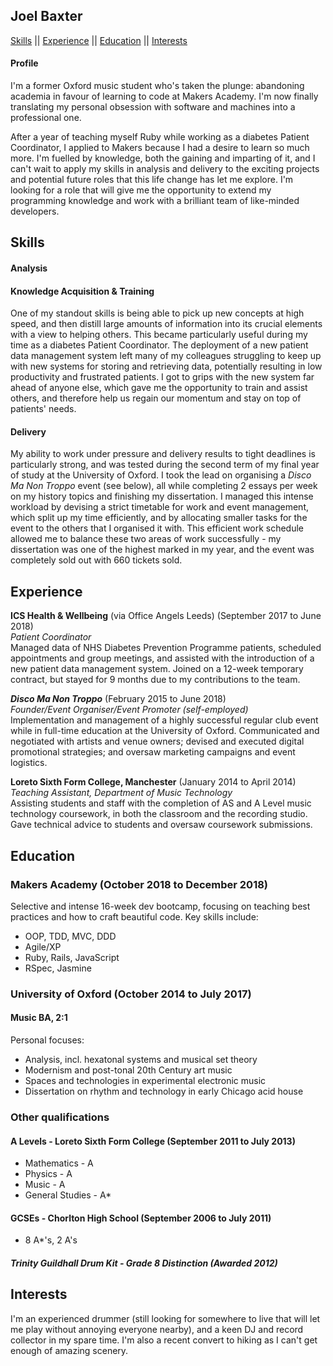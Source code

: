 ## Joel Baxter

[Skills](#skills) || [Experience](#experience) || [Education](#education) || [Interests](#interests)

#### Profile

I'm a former Oxford music student who's taken the plunge: abandoning academia in favour of learning to code at Makers Academy. I'm now finally translating my personal obsession with software and machines into a professional one.

After a year of teaching myself Ruby while working as a diabetes Patient Coordinator, I applied to Makers because I had a desire to learn so much more. I'm fuelled by knowledge, both the gaining and imparting of it, and I can't wait to apply my skills in analysis and delivery to the exciting projects and potential future roles that this life change has let me explore. I'm looking for a role that will give me the opportunity to extend my programming knowledge and work with a brilliant team of like-minded developers.

## Skills<a name="skills"></a>

#### Analysis



#### Knowledge Acquisition & Training

One of my standout skills is being able to pick up new concepts at high speed, and then distill large amounts of information into its crucial elements with a view to helping others. This became particularly useful during my time as a diabetes Patient Coordinator. The deployment of a new patient data management system left many of my colleagues struggling to keep up with new systems for storing and retrieving data, potentially resulting in low productivity and frustrated patients. I got to grips with the new system far ahead of anyone else, which gave me the opportunity to train and assist others, and therefore help us regain our momentum and stay on top of patients' needs. 

#### Delivery

My ability to work under pressure and delivery results to tight deadlines is particularly strong, and was tested during the second term of my final year of study at the University of Oxford. I took the lead on organising a *Disco Ma Non Troppo* event (see below), all while completing 2 essays per week on my history topics and finishing my dissertation. I managed this intense workload by devising a strict timetable for work and event management, which split up my time efficiently, and by allocating smaller tasks for the event to the others that I organised it with. This efficient work schedule allowed me to balance these two areas of work successfully - my dissertation was one of the highest marked in my year, and the event was completely sold out with 660 tickets sold.

## Experience<a name="experience"></a>

**ICS Health & Wellbeing** (via Office Angels Leeds) (September 2017 to June 2018)    
*Patient Coordinator*  
Managed data of NHS Diabetes Prevention Programme patients, scheduled appointments and group meetings, and assisted with the introduction of a new patient data management system. Joined on a 12-week temporary contract, but stayed for 9 months due to my contributions to the team.

***Disco Ma Non Troppo*** (February 2015 to June 2018)   
*Founder/Event Organiser/Event Promoter (self-employed)*  
Implementation and management of a highly successful regular club event while in full-time education at the University of Oxford. Communicated and negotiated with artists and venue owners; devised and executed digital promotional strategies; and oversaw marketing campaigns and event logistics.

**Loreto Sixth Form College, Manchester** (January 2014 to April 2014)  
*Teaching Assistant, Department of Music Technology*  
Assisting students and staff with the completion of AS and A Level music technology coursework, in both the classroom and the recording studio. Gave technical advice to students and oversaw coursework submissions.

## Education<a name="education"></a>
### Makers Academy (October 2018 to December 2018)

Selective and intense 16-week dev bootcamp, focusing on teaching best practices and how to craft beautiful code. Key skills include:

* OOP, TDD, MVC, DDD
* Agile/XP
* Ruby, Rails, JavaScript
* RSpec, Jasmine

### University of Oxford (October 2014 to July 2017)
#### Music BA, 2:1

Personal focuses:
* Analysis, incl. hexatonal systems and musical set theory
* Modernism and post-tonal 20th Century art music
* Spaces and technologies in experimental electronic music
* Dissertation on rhythm and technology in early Chicago acid house

### Other qualifications
#### A Levels - Loreto Sixth Form College (September 2011 to July 2013)
* Mathematics - A
* Physics - A
* Music - A
* General Studies - A*

#### GCSEs - Chorlton High School (September 2006 to July 2011)
* 8 A*'s, 2 A's

##### Trinity Guildhall Drum Kit - Grade 8 Distinction (Awarded 2012)

## Interests<a name="interests"></a>

I'm an experienced drummer (still looking for somewhere to live that will let me play without annoying everyone nearby), and a keen DJ and record collector in my spare time. I'm also a recent convert to hiking as I can't get enough of amazing scenery.
